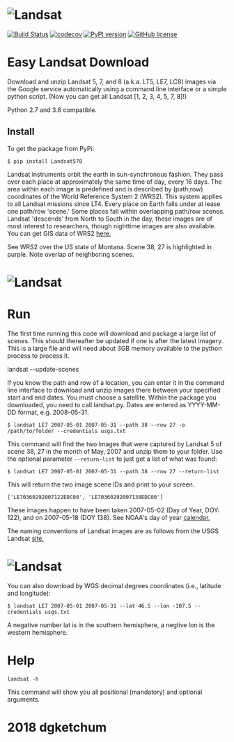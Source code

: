 # ![Landsat](tests/data/maple.png)

[![Build Status](https://travis-ci.org/dgketchum/Landsat578.svg?branch=master)](https://travis-ci.org/dgketchum/Landsat578)
[![codecov](https://codecov.io/gh/dgketchum/Landsat578/branch/master/graph/badge.svg)](https://codecov.io/gh/dgketchum/Landsat578)
[![PyPI version](https://badge.fury.io/py/Landsat578.svg)](https://badge.fury.io/py/Landsat578)
[![GitHub license](https://img.shields.io/badge/license-Apache%202-blue.svg)](https://raw.githubusercontent.com/dgketchum/Landsat578/master/LICENSE)

# Easy Landsat Download

Download and unzip Landsat 5, 7, and 8 (a.k.a. LT5, LE7, LC8) images 
via the Google service automatically using a command line interface or
a simple python script. (Now you can get all Landsat [1, 2, 3, 4, 5, 7, 8]!)

Python 2.7 and 3.6 compatible.

## Install
To get the package from PyPi:
```
$ pip install Landsat578
```

Landsat instruments orbit the earth in sun-synchronous fashion.
They pass over each place at approximately the same 
time of day, every 16 days. The area within each image is
predefined and is described by (path,row) coordinates of
the World Reference System 2 (WRS2).
This system applies to all Landsat missions since LT4.
Every place on Earth falls under at lease one path/row 'scene.'
Some places fall within overlapping path/row scenes. Landsat 
'descends' from North to South in the day, these images are of
most interest to researchers, though nighttime images are also
available. You can get GIS data of WRS2 [here.](https://landsat.usgs.gov/pathrow-shapefiles)

See WRS2 over the US state of Montana. Scene 38, 27 is highlighted
in purple. Note overlap of neighboring scenes.

# ![Landsat](tests/data/MJ_tile.png)


# Run

The first time running this code will download and package a large
list of scenes. This should thereafter be updated if one is after
the latest imagery.  This is a large file and will need about 3GB
memory available to the python process to process it.

landsat --update-scenes

If you know the path and row of a location, you can enter it in the 
command line interface to download and unzip images there between
your specified start and end dates.  You must choose a satellite.
Within the package you downloaded, you need to call landsat.py.
Dates are entered as YYYY-MM-DD format, e.g. 2008-05-31.

```
$ landsat LE7 2007-05-01 2007-05-31 --path 38 --row 27 -o /path/to/folder --credentials usgs.txt
```
This command will find the two images that were captured by Landsat
5 of scene 38, 27 in the month of May, 2007 and unzip them to your folder.
Use the optional parameter ```--return-list``` to just get a list
of what was found:


```
$ landsat LE7 2007-05-01 2007-05-31 --path 38 --row 27 --return-list
```

This will return the two image scene IDs and print to your screen.

```
['LE70360292007122EDC00', 'LE70360292007138EDC00']
```
These images happen to have been taken 2007-05-02 (Day of Year, DOY: 122),
and on 2007-05-18 (DOY 138). See NOAA's day of year [calendar.](https://www.esrl.noaa.gov/gmd/grad/neubrew/Calendar.jsp)

The naming conventions of Landsat images are as follows from
the USGS Landsat [site.](https://landsat.usgs.gov/what-are-naming-conventions-landsat-scene-identifiers)


# ![Landsat](tests/data/landsat_names.png)

You can also download by WGS decimal degrees coordinates (i.e., latitude and longitude):
```
$ landsat LE7 2007-05-01 2007-05-31 --lat 46.5 --lon -107.5 --credentials usgs.txt
```
A negative number lat is in the southern hemisphere, a negtive lon is the 
western hemisphere.  

# Help
```
landsat -h
```
This command will show you all positional (mandatory) and optional arguments.

# 2018 dgketchum

